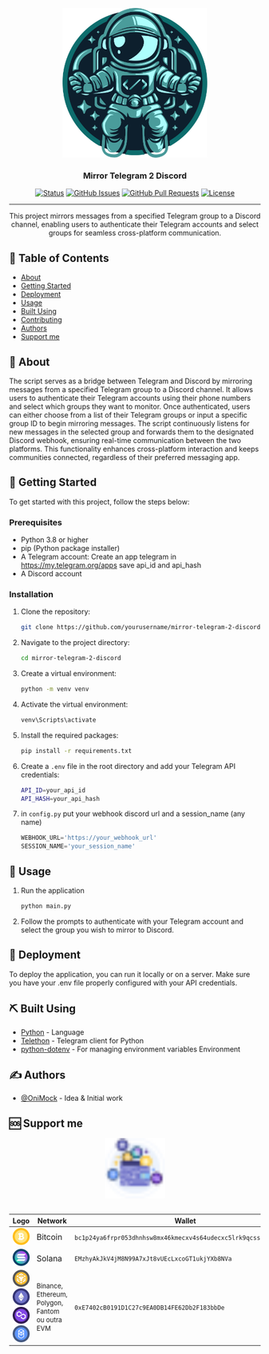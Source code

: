 <p align="center">
  <a href="" rel="noopener">
 <img height=300px src="https://raw.githubusercontent.com/OniMock/.github/refs/heads/main/.resources/logo/new_logo.svg" alt="Project logo"></a>
</p>

<h3 align="center">Mirror Telegram 2 Discord</h3>

<div align="center">

[![Status](https://img.shields.io/badge/status-active-success.svg)]()
[![GitHub Issues](https://img.shields.io/github/issues/kylelobo/The-Documentation-Compendium.svg)](https://github.com/OniMock/mirror-telegram-2-discord/issues)
[![GitHub Pull Requests](https://img.shields.io/github/issues-pr/kylelobo/The-Documentation-Compendium.svg)](https://github.com/OniMock/mirror-telegram-2-discord/pulls)
[![License](https://img.shields.io/badge/license-MIT-blue.svg)](/LICENSE)

</div>

---

<p align="center"> This project mirrors messages from a specified Telegram group to a Discord channel, enabling users to authenticate their Telegram accounts and select groups for seamless cross-platform communication.
    <br> 
</p>

## 📝 Table of Contents

- [About](#about)
- [Getting Started](#getting_started)
- [Deployment](#deployment)
- [Usage](#usage)
- [Built Using](#built_using)
- [Contributing](../CONTRIBUTING.md)
- [Authors](#authors)
- [Support me](#support_me)

## 🧐 About <a name = "about"></a>

The script serves as a bridge between Telegram and Discord by mirroring messages from a specified Telegram group to a Discord channel. It allows users to authenticate their Telegram accounts using their phone numbers and select which groups they want to monitor. Once authenticated, users can either choose from a list of their Telegram groups or input a specific group ID to begin mirroring messages. The script continuously listens for new messages in the selected group and forwards them to the designated Discord webhook, ensuring real-time communication between the two platforms. This functionality enhances cross-platform interaction and keeps communities connected, regardless of their preferred messaging app.

## 🏁 Getting Started <a name = "getting_started"></a>

To get started with this project, follow the steps below:

### Prerequisites
- Python 3.8 or higher
- pip (Python package installer)
- A Telegram account:
   Create an app telegram in https://my.telegram.org/apps save api_id and api_hash
- A Discord account

### Installation
1. Clone the repository:
   ```bash
   git clone https://github.com/yourusername/mirror-telegram-2-discord.git
   ```
2. Navigate to the project directory:
    ```bash
   cd mirror-telegram-2-discord
   ```
3. Create a virtual environment:
    ```bash
   python -m venv venv
   ```
4. Activate the virtual environment:
    ```bash
   venv\Scripts\activate
   ```
5. Install the required packages:
    ```bash
   pip install -r requirements.txt
   ```
6. Create a ```.env``` file in the root directory and add your Telegram API credentials:
    ```bash
   API_ID=your_api_id
   API_HASH=your_api_hash
   ```
7. in ```config.py``` put your webhook discord url and a session_name (any name)
    ```python
   WEBHOOK_URL='https://your_webhook_url'
   SESSION_NAME='your_session_name'
   ```


## 🎈 Usage <a name="usage"></a>

1. Run the application
    ```bash
   python main.py
    ```
2. Follow the prompts to authenticate with your Telegram account and select the group you wish to mirror to Discord.

## 🚀 Deployment <a name = "deployment"></a>

To deploy the application, you can run it locally or on a server. Make sure you have your .env file properly configured with your API credentials.

## ⛏️ Built Using <a name = "built_using"></a>

- [Python](https://www.python.org/) - Language
- [Telethon](https://github.com/LonamiWebs/Telethon) - Telegram client for Python
- [python-dotenv](https://pypi.org/project/python-dotenv/) - For managing environment variables Environment


## ✍️ Authors <a name = "authors"></a>

- [@OniMock](https://github.com/OniMock) - Idea & Initial work

## 🆘 Support me <a name = "support_me"></a>


<p align="center">
<img width="24%" alt="Wallet" src="https://raw.githubusercontent.com/OniMock/.github/main/.resources/crypto_wallet.svg"/>
</p>

<table align="left">
    <thead>
        <tr>
            <th>Logo</th>
            <th>Network</th>
            <th>Wallet</th>
        </tr>
    </thead>
    <tbody>
        <tr>
            <td align="center"><img alt="Bitcoin" src="https://raw.githubusercontent.com/OniMock/.github/main/.resources/bitcoin_logo.svg"/>
            </td>
            <td><font size="3">Bitcoin</font></td>
            <td><code>bc1p24ya6frpr053dhnhsw8mx46kmecxv4s64udecxc5lrk9qcssgxssf6zkpw</code></td>
        </tr>
         <tr>
            <td align="center"><img alt="Solana" src="https://raw.githubusercontent.com/OniMock/.github/main/.resources/solana_logo.svg"/>
            </td>
            <td><font size="3">Solana</font></td>
            <td><code>EMzhyAkJkV4jM8N99A7xJt8vUEcLxcoGT1ukjYXb8NVa</code></td>
         </tr>
         <tr>
            <td align="center" style="width: 20px;"><img alt="Ethereum" src="https://raw.githubusercontent.com/OniMock/.github/main/.resources/binance_logo.svg"/><img alt="Solana" src="https://raw.githubusercontent.com/OniMock/.github/main/.resources/ethereum_logo.svg"/><img alt="Polygon" src="https://raw.githubusercontent.com/OniMock/.github/main/.resources/polygon_logo.svg"/><img alt="Fantom" src="https://raw.githubusercontent.com/OniMock/.github/main/.resources/fantom_logo.svg"/>
            </td>
            <td style="width: 2px;"><font size="2">Binance, Ethereum, Polygon, Fantom ou outra EVM</font></td>
            <td><code>0xE7402cB0191D1C27c9EA0DB14FE62Db2F183bbDe</code></td>
        </tr>
    </tbody>
</table>
